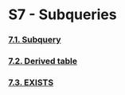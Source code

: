 # S7 - Subqueries

### [7.1. Subquery](07-1-Subquery.md)

### [7.2. Derived table](07-2-DerivedTable.md)

### [7.3. EXISTS](07-3-EXISTS.md)